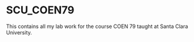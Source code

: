 # SCU_COEN79
This contains all my lab work for the course COEN 79 taught at Santa Clara University.
